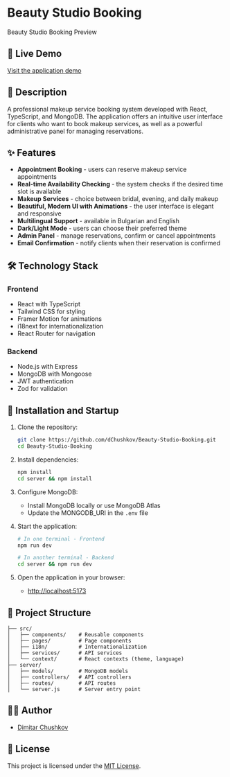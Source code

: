 # Beauty Studio Booking

Beauty Studio Booking Preview

## 🌟 Live Demo

[Visit the application demo](https://dchushkov.github.io/)

## 📝 Description

A professional makeup service booking system developed with React, TypeScript, and MongoDB. The application offers an intuitive user interface for clients who want to book makeup services, as well as a powerful administrative panel for managing reservations.

## ✨ Features

- **Appointment Booking** - users can reserve makeup service appointments
- **Real-time Availability Checking** - the system checks if the desired time slot is available
- **Makeup Services** - choice between bridal, evening, and daily makeup
- **Beautiful, Modern UI with Animations** - the user interface is elegant and responsive
- **Multilingual Support** - available in Bulgarian and English
- **Dark/Light Mode** - users can choose their preferred theme
- **Admin Panel** - manage reservations, confirm or cancel appointments
- **Email Confirmation** - notify clients when their reservation is confirmed

## 🛠️ Technology Stack

### Frontend
- React with TypeScript
- Tailwind CSS for styling
- Framer Motion for animations
- i18next for internationalization
- React Router for navigation

### Backend
- Node.js with Express
- MongoDB with Mongoose
- JWT authentication
- Zod for validation

## 🚀 Installation and Startup

1. Clone the repository:
   ```bash
   git clone https://github.com/dChushkov/Beauty-Studio-Booking.git
   cd Beauty-Studio-Booking
   ```

2. Install dependencies:
   ```bash
   npm install
   cd server && npm install
   ```

3. Configure MongoDB:
   - Install MongoDB locally or use MongoDB Atlas
   - Update the MONGODB_URI in the `.env` file

4. Start the application:
   ```bash
   # In one terminal - Frontend
   npm run dev

   # In another terminal - Backend
   cd server && npm run dev
   ```

5. Open the application in your browser:
   - [http://localhost:5173](http://localhost:5173)

## 📁 Project Structure

```
├── src/
│   ├── components/    # Reusable components
│   ├── pages/         # Page components
│   ├── i18n/          # Internationalization
│   ├── services/      # API services
│   └── context/       # React contexts (theme, language)
├── server/
│   ├── models/        # MongoDB models
│   ├── controllers/   # API controllers
│   ├── routes/        # API routes
│   └── server.js      # Server entry point
```

## 👨‍💻 Author

- [Dimitar Chushkov](https://github.com/dChushkov)

## 📄 License

This project is licensed under the [MIT License](LICENSE).
